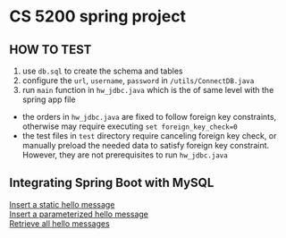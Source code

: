 # CS 5200 spring project

## HOW TO TEST
1. use `db.sql` to create the schema and tables
2. configure the `url`, `username`, `password` in `/utils/ConnectDB.java`
2. run `main` function in `hw_jdbc.java` which is the of same level with the spring app file


* the orders in `hw_jdbc.java` are fixed to follow foreign key constraints, otherwise may require executing `set foreign_key_check=0`
* the test files in `test` directory require canceling foreign key check, or manually preload the needed data to satisfy foreign key constraint. However, they are not prerequisites to run `hw_jdbc.java`

## Integrating Spring Boot with MySQL
[Insert a static hello message](http://cs5200-spring2018-liu.us-east-2.elasticbeanstalk.com/api/hello/insert)  
[Insert a parameterized hello message](http://cs5200-spring2018-liu.us-east-2.elasticbeanstalk.com/api/hello/insert/Some%20parameterized%20message)  
[Retrieve all hello messages](http://cs5200-spring2018-liu.us-east-2.elasticbeanstalk.com/api/hello/select/all)

